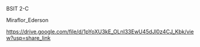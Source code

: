 BSIT 2-C

Miraflor_Ederson

https://drive.google.com/file/d/1pYoXU3kE_OLnI33EwU45dJl0z4CJ_Kbk/view?usp=share_link


